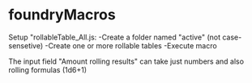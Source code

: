 # foundryMacros
Setup "rollableTable_All.js:
-Create a folder named "active" (not case-sensetive)
-Create one or more rollable tables
-Execute macro

The input field "Amount rolling results" can take just numbers and also rolling formulas (1d6+1)
